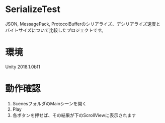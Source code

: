 # SerializeTest
JSON, MessagePack, ProtocolBufferのシリアライズ、デシリアライズ速度とバイトサイズについて比較したプロジェクトです。

# 環境
Unity 2018.1.0b11

# 動作確認
1. ScenesフォルダのMainシーンを開く
2. Play
3. 各ボタンを押せば、その結果が下のScrollViewに表示されます
